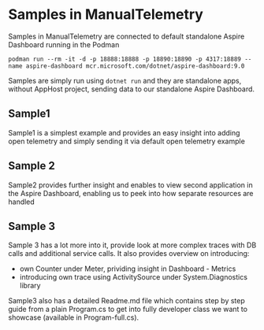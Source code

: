 # Samples in ManualTelemetry

Samples in ManualTelemetry are connected to default standalone Aspire Dashboard running in the Podman

```
podman run --rm -it -d -p 18888:18888 -p 18890:18890 -p 4317:18889 --name aspire-dashboard mcr.microsoft.com/dotnet/aspire-dashboard:9.0
```

Samples are simply run using `dotnet run` and they are standalone apps, without AppHost project, sending data to our standalone Aspire Dashboard.

## Sample1

Sample1 is a simplest example and provides an easy insight into adding open telemetry and simply sending it via default open telemetry example

## Sample 2

Sample2 provides further insight and enables to view second application in the Aspire Dashboard, enabling us to peek into how separate resources are handled

## Sample 3

Sample 3 has a lot more into it, provide look at more complex traces with DB calls and additional service calls.
It also provides overview on introducing:

- own Counter under Meter, prividing insight in Dashboard - Metrics
- introducing own trace using ActivitySource under System.Diagnostics library

Sample3 also has a detailed Readme.md file which contains step by step guide from a plain Program.cs to get into fully developer class we want to showcase (available in Program-full.cs).
